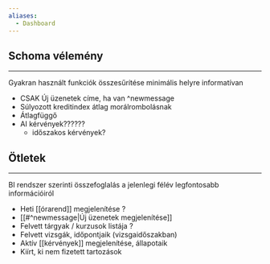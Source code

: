 ```yaml
---
aliases:
  - Dashboard
---
```

## Schoma vélemény
---
Gyakran használt funkciók összesűrítése minimális helyre informatívan
- CSAK Új üzenetek címe, ha van ^newmessage
- Súlyozott kreditindex átlag morálrombolásnak
- Átlagfüggő
- AI kérvények??????
	- időszakos kérvények?
## Ötletek
---
BI rendszer szerinti összefoglalás a jelenlegi félév legfontosabb információiról
- Heti [[órarend]] megjelenítése ?
- [[#^newmessage|Új üzenetek megjelenítése]]
- Felvett tárgyak / kurzusok listája ?
- Felvett vizsgák, időpontjaik (vizsgaidőszakban)
- Aktív [[kérvények]] megjelenítése, állapotaik
- Kiírt, ki nem fizetett tartozások
